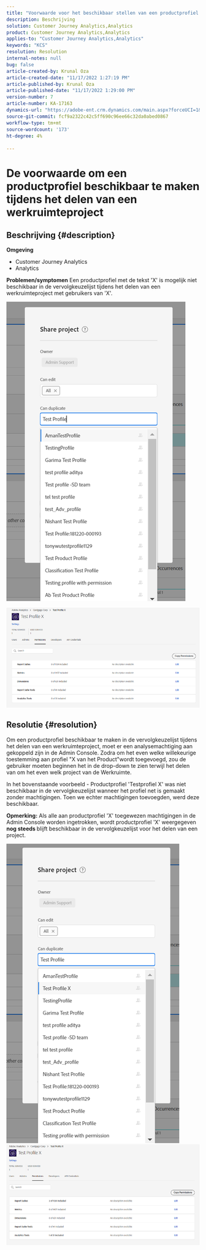 ```yaml
---
title: "Voorwaarde voor het beschikbaar stellen van een productprofiel tijdens het delen van een werkruimteproject"
description: Beschrijving
solution: Customer Journey Analytics,Analytics
product: Customer Journey Analytics,Analytics
applies-to: "Customer Journey Analytics,Analytics"
keywords: "KCS"
resolution: Resolution
internal-notes: null
bug: false
article-created-by: Krunal Oza
article-created-date: "11/17/2022 1:27:19 PM"
article-published-by: Krunal Oza
article-published-date: "11/17/2022 1:29:00 PM"
version-number: 7
article-number: KA-17163
dynamics-url: "https://adobe-ent.crm.dynamics.com/main.aspx?forceUCI=1&pagetype=entityrecord&etn=knowledgearticle&id=7b352f8e-7b66-ed11-9561-6045bd006149"
source-git-commit: fcf9a2322c42c5ff690c96ee66c32da0abed0867
workflow-type: tm+mt
source-wordcount: '173'
ht-degree: 4%

---
```


# De voorwaarde om een productprofiel beschikbaar te maken tijdens het delen van een werkruimteproject

## Beschrijving {#description}

<b>Omgeving</b>
- Customer Journey Analytics
- Analytics



<b>Problemen/symptomen</b>
Een productprofiel met de tekst &#39;X&#39; is mogelijk niet beschikbaar in de vervolgkeuzelijst tijdens het delen van een werkruimteproject met gebruikers van &#39;X&#39;.



![](assets/___7c352f8e-7b66-ed11-9561-6045bd006149___.png)

![](assets/___7e352f8e-7b66-ed11-9561-6045bd006149___.png)


## Resolutie {#resolution}


Om een productprofiel beschikbaar te maken in de vervolgkeuzelijst tijdens het delen van een werkruimteproject, moet er een analysemachtiging aan gekoppeld zijn in de Admin Console. Zodra om het even welke willekeurige toestemming aan profiel &quot;X van het Product&quot;wordt toegevoegd, zou de gebruiker moeten beginnen het in de drop-down te zien terwijl het delen van om het even welk project van de Werkruimte.

In het bovenstaande voorbeeld - Productprofiel &#39;Testprofiel X&#39; was niet beschikbaar in de vervolgkeuzelijst wanneer het profiel net is gemaakt zonder machtigingen. Toen we echter machtigingen toevoegden, werd deze beschikbaar.

<b>Opmerking:</b> Als alle aan productprofiel &#39;X&#39; toegewezen machtigingen in de Admin Console worden ingetrokken, wordt productprofiel &#39;X&#39; weergegeven <b>nog steeds </b>blijft beschikbaar in de vervolgkeuzelijst voor het delen van een project.

![](assets/30693c56-ceef-eb11-bacb-0022480a5901.png)     ![](assets/c4b23919-ceef-eb11-bacb-0022480a5901.png)
